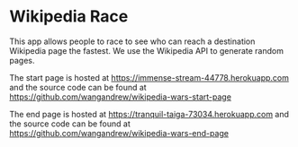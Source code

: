 # Wikipedia Race

This app allows people to race to see who can reach a destination Wikipedia page the fastest. We use the Wikipedia API to generate random pages.

The start page is hosted at https://immense-stream-44778.herokuapp.com and the source code can be found at https://github.com/wangandrew/wikipedia-wars-start-page

The end page is hosted at https://tranquil-taiga-73034.herokuapp.com and the source code can be found at https://github.com/wangandrew/wikipedia-wars-end-page

